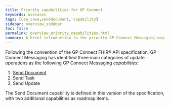 ```yaml
---
title: Priority capabilities for GP Connect
keywords: usecases
tags: [use_case,senddocument, capability]
sidebar: overview_sidebar
toc: false
permalink: overview_priority_capabilities.html
summary: A brief introduction to the priority GP Connect Messaging capabilities
---
```


Following the convention of the GP Connect FHIR&reg; API specification, GP Connect Messaging has identified three main categories of update operations as the following GP Connect Messaging *capabilities*:

1. [Send Document](senddocument.html)
2. Send Task
3. Send Update

The Send Document capability is defined in this version of the specification, with two additional capabilities as roadmap items.

